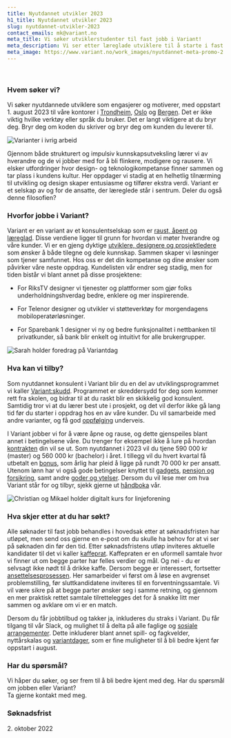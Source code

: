 ```yaml
---
title: Nyutdannet utvikler 2023
h1_title: Nyutdannet utvikler 2023
slug: nyutdannet-utvikler-2023
contact_emails: mk@variant.no
meta_title: Vi søker utviklerstudenter til fast jobb i Variant!
meta_description: Vi ser etter læreglade utviklere til å starte i fast jobb hos oss i 2023.
meta_image: https://www.variant.no/work_images/nyutdannet-meta-promo-2.jpg
---
```


<br />

### Hvem søker vi?

Vi søker nyutdannede utviklere som engasjerer og motiverer, med oppstart 1. august 2023 til våre kontorer i [Trondheim](https://handbook.variant.no/avdelinger/trondheim), [Oslo](https://handbook.variant.no/avdelinger/oslo) og [Bergen](https://handbook.variant.no/avdelinger/bergen). Det er ikke viktig hvilke verktøy eller språk du bruker. Det er langt viktigere at du bryr deg. Bryr deg om koden du skriver og bryr deg om kunden du leverer til.

<div class="right">

![Varianter i ivrig arbeid](/work_images/nyutdannet-blob-1.png)

</div>

Gjennom både strukturert og impulsiv kunnskapsutveksling lærer vi av hverandre og de vi jobber med for å bli flinkere, modigere og rausere. Vi elsker utfordringer hvor design- og teknologikompetanse finner sammen og tar plass i kundens kultur. Her oppdager vi stadig at en helhetlig tilnærming til utvikling og design skaper entusiasme og tilfører ekstra verdi. Variant er et selskap av og for de ansatte, der læreglede står i sentrum. Deler du også denne filosofien?

### Hvorfor jobbe i Variant?

Variant er en variant av et konsulentselskap som er [raust, åpent og læreglad](https://handbook.variant.no/handbook#form%C3%A5l-og-verdier). Disse verdiene ligger til grunn for hvordan vi møter hverandre og våre kunder. Vi er en gjeng dyktige [utviklere, designere og prosjektledere](https://www.variant.no/ansatte) som ønsker å både tilegne og dele kunnskap. Sammen skaper vi løsninger som tjener samfunnet. Hos oss er det din kompetanse og dine ønsker som påvirker våre neste oppdrag. Kundelisten vår endrer seg stadig, men for tiden bistår vi blant annet på disse prosjektene:

- For RiksTV designer vi tjenester og plattformer som gjør folks underholdningshverdag bedre, enklere og mer inspirerende.

- For Telenor designer og utvikler vi støtteverktøy for morgendagens mobiloperatørløsninger.

- For Sparebank 1 designer vi ny og bedre funksjonalitet i nettbanken til privatkunder, så bank blir enkelt og intuitivt for alle brukergrupper.

<div class="left">

![Sarah holder foredrag på Variantdag](/work_images/nyutdannet-blob-2.png)

</div>

### Hva kan vi tilby?

Som nyutdannet konsulent i Variant blir du en del av utviklingsprogrammet vi kaller [Variant:skudd](https://handbook.variant.no/handbook#utviklingsprogram). Programmet er skreddersydd for deg som kommer rett fra skolen, og bidrar til at du raskt blir en skikkelig god konsulent. Samtidig tror vi at du lærer best ute i prosjekt, og det vil derfor ikke gå lang tid før du starter i oppdrag hos en av våre kunder. Du vil samarbeide med andre varianter, og få god [oppfølging](https://handbook.variant.no/quality_manual#personaloppf%C3%B8lging) underveis.

I Variant jobber vi for å være åpne og rause, og dette gjenspeiles blant annet i betingelsene våre. Du trenger for eksempel ikke å lure på hvordan [kontrakten](https://avtaler.variant.no/avtaler/ansettelse.html) din vil se ut. Som nyutdannet i 2023 vil du tjene 590 000 kr (master) og 560 000 kr (bachelor) i året. I tillegg vil du hvert kvartal få utbetalt en [bonus](https://handbook.variant.no/#bonus), som årlig har pleid å ligge på rundt 70 000 kr per ansatt. Utenom lønn har vi også gode betingelser knyttet til [gadgets](https://handbook.variant.no/information#gadgets), [pensjon og forsikring](https://handbook.variant.no/handbook#pensjon-og-forsikring), samt andre [goder og ytelser](https://handbook.variant.no/handbook#goder-og-ytelser). Dersom du vil lese mer om hva Variant står for og tilbyr, sjekk gjerne ut [håndboka](https://handbook.variant.no/handbook) vår.

<div class="right">

![Christian og Mikael holder digitalt kurs for linjeforening](/work_images/nyutdannet-blob-3.png)

</div>

### Hva skjer etter at du har søkt?

Alle søknader til fast jobb behandles i hovedsak etter at søknadsfristen har utløpet, men send oss gjerne en e-post om du skulle ha behov for at vi ser på søknaden din før den tid. Etter søknadsfristens utløp inviteres aktuelle kandidater til det vi kaller [kaffeprat](https://handbook.variant.no/quality_manual#1-kaffeprat-%EF%B8%8F-30-min). Kaffepraten er en uformell samtale hvor vi finner ut om begge parter har felles verdier og mål. Og nei - du er selvsagt ikke nødt til å drikke kaffe. Dersom begge er interessert, fortsetter [ansettelsesprosessen](https://handbook.variant.no/quality_manual#ansettelse-og-jobbintervju). Her samarbeider vi først om å løse en avgrenset problemstilling, før sluttkandidatene inviteres til en forventningssamtale. Vi vil være sikre på at begge parter ønsker seg i samme retning, og gjennom en mer praktisk rettet samtale tilrettelegges det for å snakke litt mer sammen og avklare om vi er en match.

Dersom du får jobbtilbud og takker ja, inkluderes du straks i Variant. Du får tilgang til vår Slack, og mulighet til å delta på alle faglige og [sosiale arrangementer](https://handbook.variant.no/quality_manual#sosiale-aktiviteter). Dette inkluderer blant annet spill- og fagkvelder, nyttårskalas og [variantdager](https://handbook.variant.no/handbook#variantdag), som er fine muligheter til å bli bedre kjent før oppstart i august.

### Har du spørsmål?

Vi håper du søker, og ser frem til å bli bedre kjent med deg. Har du spørsmål om jobben eller Variant?  
Ta gjerne kontakt med meg.

### Søknadsfrist

<p>
2. oktober 2022
</p>
